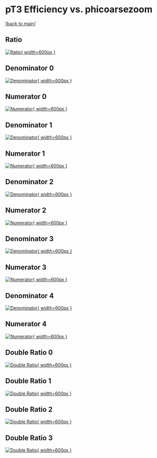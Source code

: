 # pT3 Efficiency vs. phicoarsezoom

[[back to main](./)]



## Ratio

[![Ratio](../mtv/var/pT3_base_321_-1_eff_phicoarsezoom.png){ width=600px }](../mtv/var/pT3_base_321_-1_eff_phicoarsezoom.pdf)

## Denominator 0

[![Denominator](../mtv/den/pT3_base_321_-1_eff_phicoarsezoom_den0.png){ width=600px }](../mtv/den/pT3_base_321_-1_eff_phicoarsezoom_den0.pdf)

## Numerator 0

[![Numerator](../mtv/num/pT3_base_321_-1_eff_phicoarsezoom_num0.png){ width=600px }](../mtv/num/pT3_base_321_-1_eff_phicoarsezoom_num0.pdf)

## Denominator 1

[![Denominator](../mtv/den/pT3_base_321_-1_eff_phicoarsezoom_den1.png){ width=600px }](../mtv/den/pT3_base_321_-1_eff_phicoarsezoom_den1.pdf)

## Numerator 1

[![Numerator](../mtv/num/pT3_base_321_-1_eff_phicoarsezoom_num1.png){ width=600px }](../mtv/num/pT3_base_321_-1_eff_phicoarsezoom_num1.pdf)

## Denominator 2

[![Denominator](../mtv/den/pT3_base_321_-1_eff_phicoarsezoom_den2.png){ width=600px }](../mtv/den/pT3_base_321_-1_eff_phicoarsezoom_den2.pdf)

## Numerator 2

[![Numerator](../mtv/num/pT3_base_321_-1_eff_phicoarsezoom_num2.png){ width=600px }](../mtv/num/pT3_base_321_-1_eff_phicoarsezoom_num2.pdf)

## Denominator 3

[![Denominator](../mtv/den/pT3_base_321_-1_eff_phicoarsezoom_den3.png){ width=600px }](../mtv/den/pT3_base_321_-1_eff_phicoarsezoom_den3.pdf)

## Numerator 3

[![Numerator](../mtv/num/pT3_base_321_-1_eff_phicoarsezoom_num3.png){ width=600px }](../mtv/num/pT3_base_321_-1_eff_phicoarsezoom_num3.pdf)

## Denominator 4

[![Denominator](../mtv/den/pT3_base_321_-1_eff_phicoarsezoom_den4.png){ width=600px }](../mtv/den/pT3_base_321_-1_eff_phicoarsezoom_den4.pdf)

## Numerator 4

[![Numerator](../mtv/num/pT3_base_321_-1_eff_phicoarsezoom_num4.png){ width=600px }](../mtv/num/pT3_base_321_-1_eff_phicoarsezoom_num4.pdf)

## Double Ratio 0

[![Double Ratio](../mtv/ratio/pT3_base_321_-1_eff_phicoarsezoom_ratio0.png){ width=600px }](../mtv/ratio/pT3_base_321_-1_eff_phicoarsezoom_ratio0.pdf)

## Double Ratio 1

[![Double Ratio](../mtv/ratio/pT3_base_321_-1_eff_phicoarsezoom_ratio1.png){ width=600px }](../mtv/ratio/pT3_base_321_-1_eff_phicoarsezoom_ratio1.pdf)

## Double Ratio 2

[![Double Ratio](../mtv/ratio/pT3_base_321_-1_eff_phicoarsezoom_ratio2.png){ width=600px }](../mtv/ratio/pT3_base_321_-1_eff_phicoarsezoom_ratio2.pdf)

## Double Ratio 3

[![Double Ratio](../mtv/ratio/pT3_base_321_-1_eff_phicoarsezoom_ratio3.png){ width=600px }](../mtv/ratio/pT3_base_321_-1_eff_phicoarsezoom_ratio3.pdf)

